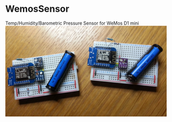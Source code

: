 # WemosSensor
Temp/Humidity/Barometric Pressure Sensor for WeMos D1 mini
![Alt text](/20160318_220735.jpg?raw=true)
